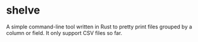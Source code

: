 # shelve
A simple command-line tool written in Rust to pretty print files grouped by a column or field. It only support CSV files so far.
